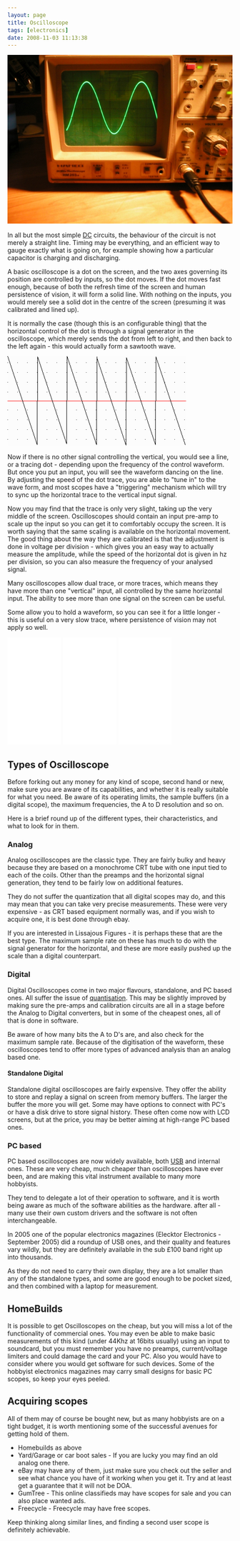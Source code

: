 ```yaml
---
layout: page
title: Oscilloscope
tags: [electronics]
date: 2008-11-03 11:13:38
---
```

![Full sine wave on Oscilloscope screen](/galleries/gallery-8-signal-generator-diode-bridge/315-full-wave.jpg)

In all but the most simple [DC](/wiki/direct_current.html "Direct Current") circuits, the behaviour of the circuit is not merely a straight line. Timing may be everything, and an efficient way to gauge exactly what is going on, for example showing how a particular capacitor is charging and discharging.

A basic oscilloscope is a dot on the screen, and the two axes governing its position are controlled by inputs, so the dot moves. If the dot moves fast enough, because of both the refresh time of the screen and human persistence of vision, it will form a solid line. With nothing on the inputs, you would merely see a solid dot in the centre of the screen (presuming it was calibrated and lined up).

It is normally the case (though this is an configurable thing) that the horizontal control of the dot is through a signal generator in the oscilloscope, which merely sends the dot from left to right, and then back to the left again - this would actually form a sawtooth wave.

![Sawtooth wave](/galleries/gallery-1-common-images/318-newtest.gif)

Now if there is no other signal controlling the vertical, you would see a line, or a tracing dot - depending upon the frequency of the control waveform. But once you put an input, you will see the waveform dancing on the line. By adjusting the speed of the dot trace, you are able to "tune in" to the wave form, and most scopes have a "triggering" mechanism which will try to sync up the horizontal trace to the vertical input signal.

Now you may find that the trace is only very slight, taking up the very middle of the screen. Oscilloscopes should contain an input pre-amp to scale up the input so you can get it to comfortably occupy the screen. It is worth saying that the same scaling is available on the horizontal movement. The good thing about the way they are calibrated is that the adjustment is done in voltage per division - which gives you an easy way to actually measure the amplitude, while the speed of the horizontal dot is given in hz per division, so you can also measure the frequency of your analysed signal.

Many oscilloscopes allow dual trace, or more traces, which means they have more than one "vertical" input, all controlled by the same horizontal input. The ability to see more than one signal on the screen can be useful.

Some allow you to hold a waveform, so you can see it for a little longer - this is useful on a very slow trace, where persistence of vision may not apply so well.

<iframe style="width:120px;height:240px;" marginwidth="0" marginheight="0" scrolling="no" frameborder="0" src="//ws-eu.amazon-adsystem.com/widgets/q?ServiceVersion=20070822&OneJS=1&Operation=GetAdHtml&MarketPlace=GB&source=ss&ref=as_ss_li_til&ad_type=product_link&tracking_id=orionrobots-21&language=en_GB&marketplace=amazon&region=GB&placement=B07XBL4BTL&asins=B07XBL4BTL&linkId=02a40c7b024853f9be695d9869544bb1&show_border=true&link_opens_in_new_window=true"></iframe>
<iframe style="width:120px;height:240px;" marginwidth="0" marginheight="0" scrolling="no" frameborder="0" src="//ws-eu.amazon-adsystem.com/widgets/q?ServiceVersion=20070822&OneJS=1&Operation=GetAdHtml&MarketPlace=GB&source=ss&ref=as_ss_li_til&ad_type=product_link&tracking_id=orionrobots-21&language=en_GB&marketplace=amazon&region=GB&placement=B0833X3RFK&asins=B0833X3RFK&linkId=58425c294144d37e3ebf27bdcea16295&show_border=true&link_opens_in_new_window=true"></iframe>
<iframe style="width:120px;height:240px;" marginwidth="0" marginheight="0" scrolling="no" frameborder="0" src="//ws-eu.amazon-adsystem.com/widgets/q?ServiceVersion=20070822&OneJS=1&Operation=GetAdHtml&MarketPlace=GB&source=ss&ref=as_ss_li_til&ad_type=product_link&tracking_id=orionrobots-21&language=en_GB&marketplace=amazon&region=GB&placement=B06XZML6RD&asins=B06XZML6RD&linkId=f1107f6fb688124aeffcdfb7324e8c46&show_border=true&link_opens_in_new_window=true"></iframe>

## Types of Oscilloscope

Before forking out any money for any kind of scope, second hand or new, make sure you are aware of its capabilities, and whether it is really suitable for what you need. Be aware of its operating limits, the sample buffers (in a digital scope), the maximum frequencies, the A to D resolution and so on.

Here is a brief round up of the different types, their characteristics, and what to look for in them.

### Analog

Analog oscilloscopes are the classic type. They are fairly bulky and heavy because they are based on a monochrome CRT tube with one input tied to each of the coils. Other than the preamps and the horizontal signal generation, they tend to be fairly low on additional features.

They do not suffer the quantization that all digital scopes may do, and this may mean that you can take very precise measurements. These were very expensive - as CRT based equipment normally was, and if you wish to acquire one, it is best done through ebay.

If you are interested in Lissajous Figures - it is perhaps these that are the best type. The maximum sample rate on these has much to do with the signal generator for the horizontal, and these are more easily pushed up the scale than a digital counterpart.

### Digital

Digital Oscilloscopes come in two major flavours, standalone, and PC based ones. All suffer the issue of [quantisation](/wiki/quantisation.html "Digital signal degradation"). This may be slightly improved by making sure the pre-amps and calibration circuits are all in a stage before the Analog to Digital converters, but in some of the cheapest ones, all of that is done in software.

Be aware of how many bits the A to D's are, and also check for the maximum sample rate. Because of the digitisation of the waveform, these oscilloscopes tend to offer more types of advanced analysis than an analog based one.

#### Standalone Digital

Standalone digital oscilloscopes are fairly expensive. They offer the ability to store and replay a signal on screen from memory buffers. The larger the buffer the more you will get. Some may have options to connect with PC's or have a disk drive to store signal history. These often come now with LCD screens, but at the price, you may be better aiming at high-range PC based ones.

### PC based

PC based oscilloscopes are now widely available, both [USB](/wiki/universal_serial_bus "Universal Serial Bus") and internal ones. These are very cheap, much cheaper than oscilloscopes have ever been, and are making this vital instrument available to many more hobbyists.

They tend to delegate a lot of their operation to software, and it is worth being aware as much of the software abilities as the hardware. after all - many use their own custom drivers and the software is not often interchangeable.

In 2005 one of the popular electronics magazines (Elecktor Electronics - September 2005) did a roundup of USB ones, and their quality and features vary wildly, but they are definitely available in the sub £100 band right up into thousands.

As they do not need to carry their own display, they are a lot smaller than any of the standalone types, and some are good enough to be pocket sized, and then combined with a laptop for measurement.

## HomeBuilds

It is possible to get Oscilloscopes on the cheap, but you will miss a lot of the functionality of commercial ones. You may even be able to make basic measurements of this kind (under 44Khz at 16bits usually) using an input to soundcard, but you must remember you have no preamps, current/voltage limiters and could damage the card and your PC. Also you would have to consider where you would get software for such devices. Some of the hobbyist electronics magazines may carry small designs for basic PC scopes, so keep your eyes peeled.

## Acquiring scopes

All of them may of course be bought new, but as many hobbyists are on a tight budget, it is worth mentioning some of the successful avenues for getting hold of them.

- Homebuilds as above
- Yard/Garage or car boot sales - If you are lucky you may find an old analog one there.
- eBay may have any of them, just make sure you check out the seller and see what chance you have of it working when you get it. Try and at least get a guarantee that it will not be DOA.
- GumTree - This online classifieds may have scopes for sale and you can also place wanted ads.
- Freecycle - Freecycle may have free scopes.

Keep thinking along similar lines, and finding a second user scope is definitely achievable.
